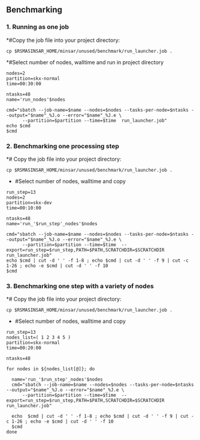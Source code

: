 ## Benchmarking

### 1. Running as one job
*#Copy the job file into your project directory:
```
cp $RSMASINSAR_HOME/minsar/unused/benchmark/run_launcher.job .
```
*#Select number of nodes, walltime and run in project directory

```
nodes=2
partition=skx-normal
time=00:30:00

ntasks=48
name='run_nodes'$nodes

cmd="sbatch --job-name=$name --nodes=$nodes --tasks-per-node=$ntasks --output="$name"_%J.o --error="$name"_%J.e \
      --partition=$partition --time=$time  run_launcher.job"
echo $cmd
$cmd
```

### 2. Benchmarking one processing step
*# Copy the job file into your project directory:
```
cp $RSMASINSAR_HOME/minsar/unused/benchmark/run_launcher.job .
```
* #Select number of nodes, walltime and copy

```
run_step=13
nodes=2
partition=skx-dev
time=00:10:00

ntasks=48
name='run_'$run_step'_nodes'$nodes

cmd="sbatch --job-name=$name --nodes=$nodes --tasks-per-node=$ntasks --output="$name"_%J.o --error="$name"_%J.e \
      --partition=$partition --time=$time  --export=run_step=$run_step,PATH=$PATH,SCRATCHDIR=$SCRATCHDIR run_launcher.job"
echo $cmd | cut -d ' ' -f 1-8 ; echo $cmd | cut -d ' ' -f 9 | cut -c 1-26 ; echo -e $cmd | cut -d ' ' -f 10
$cmd
```

### 3. Benchmarking one step with a variety of nodes
*# Copy the job file into your project directory:
```
cp $RSMASINSAR_HOME/minsar/unused/benchmark/run_launcher.job .
```
* #Select number of nodes, walltime and copy

```
run_step=13
nodes_list=( 1 2 3 4 5 )
partition=skx-normal
time=00:20:00

ntasks=48

for nodes in ${nodes_list[@]}; do

  name='run_'$run_step'_nodes'$nodes
  cmd="sbatch --job-name=$name --nodes=$nodes --tasks-per-node=$ntasks --output="$name"_%J.o --error="$name"_%J.e \
      --partition=$partition --time=$time  --export=run_step=$run_step,PATH=$PATH,SCRATCHDIR=$SCRATCHDIR run_launcher.job"
  
  echo  $cmd | cut -d ' ' -f 1-8 ; echo $cmd | cut -d ' ' -f 9 | cut -c 1-26 ; echo -e $cmd | cut -d ' ' -f 10
  $cmd
done
```

